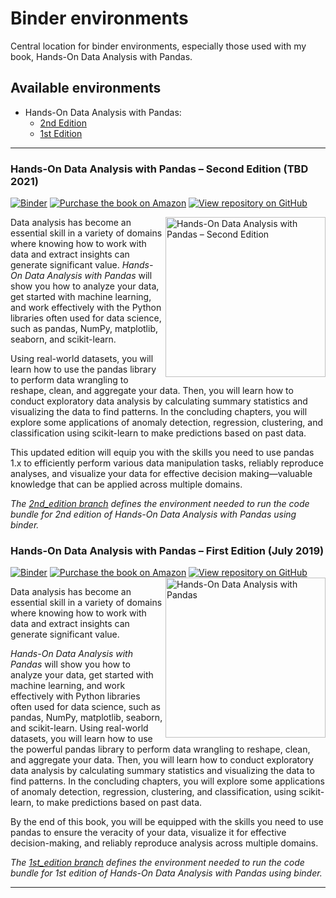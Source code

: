 # Binder environments
Central location for binder environments, especially those used with my book, Hands-On Data Analysis with Pandas.

## Available environments

- Hands-On Data Analysis with Pandas:
    - [2nd Edition](#hands-on-data-analysis-with-pandas--second-edition-tbd-2021)
    - [1st Edition](#hands-on-data-analysis-with-pandas--first-edition-july-2019)

---

### Hands-On Data Analysis with Pandas &ndash; Second Edition (TBD 2021)
[![Binder](https://mybinder.org/badge_logo.svg)](https://mybinder.org/v2/gh/stefmolin/binder-environments/2nd_edition?urlpath=git-pull?repo=https://github.com/stefmolin/Hands-On-Data-Analysis-with-Pandas-2nd-edition) [![Purchase the book on Amazon](https://img.shields.io/badge/Amazon-purchase-orange?logo=amazon&logoColor=orange)](https://www.amazon.com/gp/product/1800563450/) [![View repository on GitHub](https://img.shields.io/badge/Github-view%20repo-lightgrey?logo=GitHub&logoColor=white)](https://github.com/stefmolin/Hands-On-Data-Analysis-with-Pandas-2nd-edition)

<a href="https://www.amazon.com/gp/product/1800563450/"><img src="https://github.com/stefmolin/Hands-On-Data-Analysis-with-Pandas-2nd-edition/blob/master/_img/cover.PNG" alt="Hands-On Data Analysis with Pandas – Second Edition" height="256px" align="right"></a>

Data analysis has become an essential skill in a variety of domains where knowing how to work with data and extract insights can generate significant value. *Hands-On Data Analysis with Pandas* will show you how to analyze your data, get started with machine learning, and work effectively with the Python libraries often used for data science, such as pandas, NumPy, matplotlib, seaborn, and scikit-learn.

Using real-world datasets, you will learn how to use the pandas library to perform data wrangling to reshape, clean, and aggregate your data. Then, you will learn how to conduct exploratory data analysis by calculating summary statistics and visualizing the data to find patterns. In the concluding chapters, you will explore some applications of anomaly detection, regression, clustering, and classification using scikit-learn to make predictions based on past data.

This updated edition will equip you with the skills you need to use pandas 1.x to efficiently perform various data manipulation tasks, reliably reproduce analyses, and visualize your data for effective decision making—valuable knowledge that can be applied across multiple domains.

*The [2nd_edition branch](../../tree/2nd_edition) defines the environment needed to run the code bundle for 2nd edition of Hands-On Data Analysis with Pandas using binder.*

### Hands-On Data Analysis with Pandas &ndash; First Edition (July 2019)

[![Binder](https://mybinder.org/badge_logo.svg)](https://mybinder.org/v2/gh/stefmolin/binder-environments/1st_edition?urlpath=git-pull?repo=https://github.com/stefmolin/Hands-On-Data-Analysis-with-Pandas) [![Purchase the book on Amazon](https://img.shields.io/badge/Amazon-purchase-orange?logo=amazon&logoColor=orange)](https://www.amazon.com/Hands-Data-Analysis-Pandas-visualization/dp/1789615321) [![View repository on GitHub](https://img.shields.io/badge/Github-view%20repo-lightgrey?logo=GitHub&logoColor=white)](https://github.com/stefmolin/Hands-On-Data-Analysis-with-Pandas)
<a href="https://www.amazon.com/Hands-Data-Analysis-Pandas-visualization/dp/1789615321"><img src="https://github.com/stefmolin/Hands-On-Data-Analysis-with-Pandas/blob/master/_img/cover.PNG" alt="Hands-On Data Analysis with Pandas" height="256px" align="right"></a>


Data analysis has become an essential skill in a variety of domains where knowing how to work with data and extract insights can generate significant value.

*Hands-On Data Analysis with Pandas* will show you how to analyze your data, get started with machine learning, and work effectively with Python libraries often used for data science, such as pandas, NumPy, matplotlib, seaborn, and scikit-learn. Using real-world datasets, you will learn how to use the powerful pandas library to perform data wrangling to reshape, clean, and aggregate your data. Then, you will learn how to conduct exploratory data analysis by calculating summary statistics and visualizing the data to find patterns. In the concluding chapters, you will explore some applications of anomaly detection, regression, clustering, and classification, using scikit-learn, to make predictions based on past data.

By the end of this book, you will be equipped with the skills you need to use pandas to ensure the veracity of your data, visualize it for effective decision-making, and reliably reproduce analysis across multiple domains.

*The [1st_edition branch](../../tree/1st_edition) defines the environment needed to run the code bundle for 1st edition of Hands-On Data Analysis with Pandas using binder.*

---
